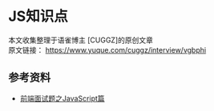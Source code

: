 # JS知识点

本文收集整理于语雀博主 [CUGGZ]的原创文章 <br/>
原文链接：
https://www.yuque.com/cuggz/interview/vgbphi

## 参考资料
- [前端面试题之JavaScript篇](https://www.yuque.com/cuggz/interview/vgbphi)
